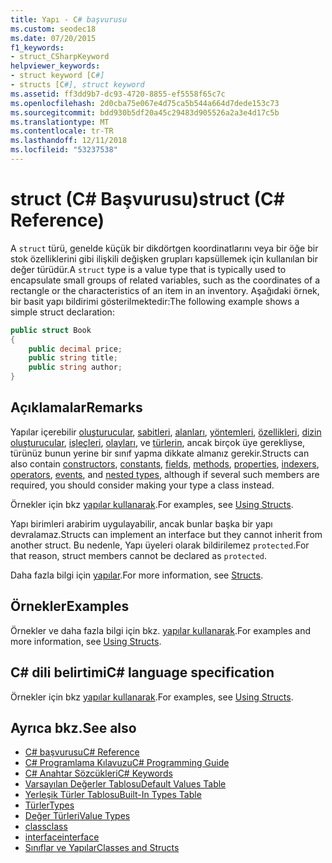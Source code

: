 ```yaml
---
title: Yapı - C# başvurusu
ms.custom: seodec18
ms.date: 07/20/2015
f1_keywords:
- struct_CSharpKeyword
helpviewer_keywords:
- struct keyword [C#]
- structs [C#], struct keyword
ms.assetid: ff3dd9b7-dc93-4720-8855-ef5558f65c7c
ms.openlocfilehash: 2d0cba75e067e4d75ca5b544a664d7dede153c73
ms.sourcegitcommit: bdd930b5df20a45c29483d905526a2a3e4d17c5b
ms.translationtype: MT
ms.contentlocale: tr-TR
ms.lasthandoff: 12/11/2018
ms.locfileid: "53237538"
---
```

# <a name="struct-c-reference"></a><span data-ttu-id="76a7d-102">struct (C# Başvurusu)</span><span class="sxs-lookup"><span data-stu-id="76a7d-102">struct (C# Reference)</span></span>

<span data-ttu-id="76a7d-103">A `struct` türü, genelde küçük bir dikdörtgen koordinatlarını veya bir öğe bir stok özelliklerini gibi ilişkili değişken grupları kapsüllemek için kullanılan bir değer türüdür.</span><span class="sxs-lookup"><span data-stu-id="76a7d-103">A `struct` type is a value type that is typically used to encapsulate small groups of related variables, such as the coordinates of a rectangle or the characteristics of an item in an inventory.</span></span> <span data-ttu-id="76a7d-104">Aşağıdaki örnek, bir basit yapı bildirimi gösterilmektedir:</span><span class="sxs-lookup"><span data-stu-id="76a7d-104">The following example shows a simple struct declaration:</span></span>

```csharp
public struct Book
{
    public decimal price;
    public string title;
    public string author;
}
```

## <a name="remarks"></a><span data-ttu-id="76a7d-105">Açıklamalar</span><span class="sxs-lookup"><span data-stu-id="76a7d-105">Remarks</span></span>

<span data-ttu-id="76a7d-106">Yapılar içerebilir [oluşturucular](../../programming-guide/classes-and-structs/constructors.md), [sabitleri](../../programming-guide/classes-and-structs/constants.md), [alanları](../../programming-guide/classes-and-structs/fields.md), [yöntemleri](../../programming-guide/classes-and-structs/methods.md), [özellikleri](../../programming-guide/classes-and-structs/properties.md), [dizin oluşturucular](../../programming-guide/indexers/index.md), [işleçleri](../../programming-guide/statements-expressions-operators/operators.md), [olayları](../../programming-guide/events/index.md), ve [türlerin](../../programming-guide/classes-and-structs/nested-types.md), ancak birçok üye gerekliyse, türünüz bunun yerine bir sınıf yapma dikkate almanız gerekir.</span><span class="sxs-lookup"><span data-stu-id="76a7d-106">Structs can also contain [constructors](../../programming-guide/classes-and-structs/constructors.md), [constants](../../programming-guide/classes-and-structs/constants.md), [fields](../../programming-guide/classes-and-structs/fields.md), [methods](../../programming-guide/classes-and-structs/methods.md), [properties](../../programming-guide/classes-and-structs/properties.md), [indexers](../../programming-guide/indexers/index.md), [operators](../../programming-guide/statements-expressions-operators/operators.md), [events](../../programming-guide/events/index.md), and [nested types](../../programming-guide/classes-and-structs/nested-types.md), although if several such members are required, you should consider making your type a class instead.</span></span>

<span data-ttu-id="76a7d-107">Örnekler için bkz [yapılar kullanarak](../../programming-guide/classes-and-structs/using-structs.md).</span><span class="sxs-lookup"><span data-stu-id="76a7d-107">For examples, see [Using Structs](../../programming-guide/classes-and-structs/using-structs.md).</span></span>

<span data-ttu-id="76a7d-108">Yapı birimleri arabirim uygulayabilir, ancak bunlar başka bir yapı devralamaz.</span><span class="sxs-lookup"><span data-stu-id="76a7d-108">Structs can implement an interface but they cannot inherit from another struct.</span></span> <span data-ttu-id="76a7d-109">Bu nedenle, Yapı üyeleri olarak bildirilemez `protected`.</span><span class="sxs-lookup"><span data-stu-id="76a7d-109">For that reason, struct members cannot be declared as `protected`.</span></span>

<span data-ttu-id="76a7d-110">Daha fazla bilgi için [yapılar](../../programming-guide/classes-and-structs/structs.md).</span><span class="sxs-lookup"><span data-stu-id="76a7d-110">For more information, see [Structs](../../programming-guide/classes-and-structs/structs.md).</span></span>

## <a name="examples"></a><span data-ttu-id="76a7d-111">Örnekler</span><span class="sxs-lookup"><span data-stu-id="76a7d-111">Examples</span></span>

<span data-ttu-id="76a7d-112">Örnekler ve daha fazla bilgi için bkz. [yapılar kullanarak](../../programming-guide/classes-and-structs/using-structs.md).</span><span class="sxs-lookup"><span data-stu-id="76a7d-112">For examples and more information, see [Using Structs](../../programming-guide/classes-and-structs/using-structs.md).</span></span>

## <a name="c-language-specification"></a><span data-ttu-id="76a7d-113">C# dili belirtimi</span><span class="sxs-lookup"><span data-stu-id="76a7d-113">C# language specification</span></span>

<span data-ttu-id="76a7d-114">Örnekler için bkz [yapılar kullanarak](../../programming-guide/classes-and-structs/using-structs.md).</span><span class="sxs-lookup"><span data-stu-id="76a7d-114">For examples, see [Using Structs](../../programming-guide/classes-and-structs/using-structs.md).</span></span>

## <a name="see-also"></a><span data-ttu-id="76a7d-115">Ayrıca bkz.</span><span class="sxs-lookup"><span data-stu-id="76a7d-115">See also</span></span>

- [<span data-ttu-id="76a7d-116">C# başvurusu</span><span class="sxs-lookup"><span data-stu-id="76a7d-116">C# Reference</span></span>](../index.md)
- [<span data-ttu-id="76a7d-117">C# Programlama Kılavuzu</span><span class="sxs-lookup"><span data-stu-id="76a7d-117">C# Programming Guide</span></span>](../../programming-guide/index.md)
- [<span data-ttu-id="76a7d-118">C# Anahtar Sözcükleri</span><span class="sxs-lookup"><span data-stu-id="76a7d-118">C# Keywords</span></span>](index.md)
- [<span data-ttu-id="76a7d-119">Varsayılan Değerler Tablosu</span><span class="sxs-lookup"><span data-stu-id="76a7d-119">Default Values Table</span></span>](default-values-table.md)
- [<span data-ttu-id="76a7d-120">Yerleşik Türler Tablosu</span><span class="sxs-lookup"><span data-stu-id="76a7d-120">Built-In Types Table</span></span>](built-in-types-table.md)
- [<span data-ttu-id="76a7d-121">Türler</span><span class="sxs-lookup"><span data-stu-id="76a7d-121">Types</span></span>](types.md)
- [<span data-ttu-id="76a7d-122">Değer Türleri</span><span class="sxs-lookup"><span data-stu-id="76a7d-122">Value Types</span></span>](value-types.md)
- [<span data-ttu-id="76a7d-123">class</span><span class="sxs-lookup"><span data-stu-id="76a7d-123">class</span></span>](class.md)
- [<span data-ttu-id="76a7d-124">interface</span><span class="sxs-lookup"><span data-stu-id="76a7d-124">interface</span></span>](interface.md)
- [<span data-ttu-id="76a7d-125">Sınıflar ve Yapılar</span><span class="sxs-lookup"><span data-stu-id="76a7d-125">Classes and Structs</span></span>](../../programming-guide/classes-and-structs/index.md)